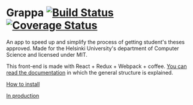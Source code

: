 # Grappa [![Build Status](https://travis-ci.org/UniversityOfHelsinkiCS/grappa-frontend.svg?branch=master)](https://travis-ci.org/UniversityOfHelsinkiCS/grappa-frontend) [![Coverage Status](https://coveralls.io/repos/github/UniversityOfHelsinkiCS/grappa-frontend/badge.svg?branch=master)](https://coveralls.io/github/UniversityOfHelsinkiCS/grappa-frontend?branch=master)

An app to speed up and simplify the process of getting student's theses approved. Made for the Helsinki University's department of Computer Science and licensed under MIT.

This front-end is made with React + Redux + Webpack + coffee. [You can read the documentation](https://github.com/ultra-hyper-storm-ohtuprojekti/grappa-front/blob/master/DOCUMENTATION.md) in which the general structure is explained.

[How to install](https://github.com/ultra-hyper-storm-ohtuprojekti/grappa-front/blob/master/INSTALLATION.md)

[In production](https://grappa.cs.helsinki.fi)
